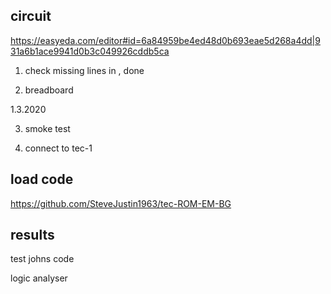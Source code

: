 ## circuit
https://easyeda.com/editor#id=6a84959be4ed48d0b693eae5d268a4dd|931a6b1ace9941d0b3c049926cddb5ca

1. check missing lines in , done

2. breadboard 

1.3.2020


3. smoke test

4. connect to tec-1


## load code
https://github.com/SteveJustin1963/tec-ROM-EM-BG


## results 

test johns code

logic analyser 


